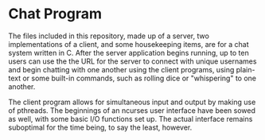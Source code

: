 Chat Program
======

The files included in this repository, made up of a server, two implementations of a client, and some housekeeping items, are for a chat system written in C. After the server application begins running, up to ten users can use the the URL for the server to connect with unique usernames and begin chatting with one another using the client programs, using plain-text or some built-in commands, such as rolling dice or "whispering" to one another.

The client program allows for simultaneous input and output by making use of pthreads. The beginnings of an ncurses user interface have been sowed as well, with some basic I/O functions set up. The actual interface remains suboptimal for the time being, to say the least, however.
